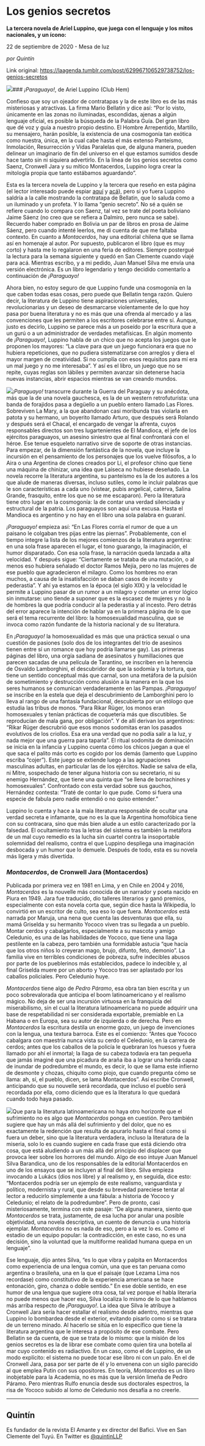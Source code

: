 # Los genios secretos

**La tercera novela de Ariel Luppino, que juega con el lenguaje y los mitos nacionales, y un ícono:**

22 de septiembre de 2020 - Mesa de luz

_por Quintín_

Link original: https://laagenda.tumblr.com/post/629967106529738752/los-genios-secretos

![](https://64.media.tumblr.com/b482cb5f2f90da9eecd5049e0d6cc68c/88570128eb545813-de/s400x600/055cb781754e9358456c088fca2d5fce235299ca.jpg)### *¡Paraguayo!*, de Ariel Luppino (Club Hem)

Confieso que soy un ojeador de contratapas y la de este libro es de las más misteriosas y atractivas. La firma Mario Bellatin y dice así: “Por lo visto, únicamente en las zonas no iluminadas, escondidas, ajenas a algún lenguaje oficial, es posible la búsqueda de la Palabra Guía. Del gran libro que dé voz y guía a nuestro propio destino. El Hombre Arrepentido, Martillo, su mensajero, harán posible, la existencia de una cosmogonía tan exótica como nuestra, única, en la cual cabe hasta el más extenso Panteísmo, Inmolación, Resurrección y Vidas Paralelas que, de alguna manera, pueden delinear un imaginario de fin del universo en el que estamos sumidos desde hace tanto sin ni siquiera advertirlo. En la línea de los genios secretos como Saenz, Cronwell Jara y su mítico Montacerdos, Luppino logra crear la mitología propia que tanto estábamos aguardando”.


Esta es la tercera novela de Luppino y la tercera que reseño en esta página (el lector interesado puede espiar [aquí](https://laagenda.buenosaires.gob.ar/post/177975840150/tortura-para-dos) y [acá](https://laagenda.buenosaires.gob.ar/post/185839744275/un-infierno-que-estalla-la-lengua)), pero si yo fuera Luppino saldría a la calle mostrando la contratapa de Bellatin, que lo saluda como a un iluminado y un profeta. Y lo llama “genio secreto”. No sé a quién se refiere cuando lo compara con Saenz, tal vez se trate del poeta boliviano Jaime Sáenz (no creo que se refiera a Dalmiro, pero nunca se sabe). Recuerdo haber comprado en Bolivia un par de libros en prosa de Jaime Sáenz, pero cuando intenté leerlos, me di cuenta de que me faltaba contexto. En cuanto a *Montacerdos*, hay una editorial chilena que se llama así en homenaje al autor. Por supuesto, publicaron el libro (que es muy corto) y hasta me lo regalaron en una feria de editores. Siempre postergué la lectura para la semana siguiente y quedó en San Clemente cuando viajé para acá. Mientras escribo, y a mi pedido, Juan Manuel Silva me envía una versión electrónica. Es un libro legendario y tengo decidido comentarlo a continuación de *¡Paraguayo!*

Ahora bien, no estoy seguro de que Luppino funde una cosmogonía en la que caben todas esas cosas, pero puede que Bellatin tenga razón. Quiero decir, la literatura de Luppino tiene aspiraciones universales, revolucionarias y un deseo de desmarcarse violentamente de lo que hoy pasa por buena literatura y no es más que una ofrenda al mercado y a las convenciones que les permiten a los escritores celebrarse entre sí. Aunque, justo es decirlo, Luppino se parece más a un poseído por la escritura que a un gurú o a un administrador de verdades metafísicas. En algún momento de *¡Paraguayo!*, Luppino habla de un chico que no acepta los juegos que le proponen los mayores: “La clave para que un juego funcionara era que no hubiera repeticiones, que no pudiera sistematizarse con arreglos y diera el mayor margen de creatividad. Si no cumplía con esos requisitos para mí era un mal juego y no me interesaba”. Y así es el libro, un juego que no se repite, cuyas reglas son lábiles y permiten avanzar sin detenerse hacia nuevas instancias, abrir espacios mientras se van creando mundos. 

![](https://64.media.tumblr.com/b482cb5f2f90da9eecd5049e0d6cc68c/88570128eb545813-de/s250x400/773152e237d990e0ebb0725d5061135a479352f1.jpg)*¡Paraguayo!* transcurre durante la Guerra del Paraguay y su anécdota, más que la de una novela gauchesca, es la de un western retrofuturista: una banda de forajidos pasa a degüello a un pueblo entero llamado Las Flores. Sobreviven La Mary, a la que abandonan casi moribunda tras violarla en patota y su hermano, un boyerito llamado Arturo, que después será Rolando y después será el Chacal, el encargado de vengar la afrenta, cuyos responsables directos son tres lugartenientes de El Mandioca, el jefe de los ejércitos paraguayos, un asesino siniestro que al final confrontará con el héroe. Ese tenue esqueleto narrativo sirve de soporte de otras instancias. Para empezar, de la dimensión fantástica de la novela, que incluye la incursión en el pensamiento de los personajes que los vuelve filósofos, a lo Aira o una Argentina de clones creados por Li, el profesor chino que tiene una máquina de chinizar, una idea que Laiseca no hubiese deseñado. La novela recorre la literatura argentina, su panteísmo es la de los autores a los que alude de maneras diversas, incluso sutiles, como le incluir palabras que le son características a cada uno (vistear, pubis angelical, caterva, Salina Grande, frasquito, entre los que no se me escaparon). Pero la literatura tiene otro lugar en la cosmogonía: la de contar una verdad silenciada y estructural de la patria. Los paraguayos son aquí una excusa. Hasta el Mandioca es argentino y no hay en el libro una sola palabra en guaraní. 

*¡Paraguayo!* empieza así: “En Las Flores corría el rumor de que a un paisano le colgaban tres pijas entre las piernas”. Probablemente, con el tiempo integre la lista de los mejores comienzos de la literatura argentina: en una sola frase aparecen el lugar, el tono guarango, la imaginación, el humor disparatado. Con esa sola frase, la narración queda lanzada a alta velocidad. Y después sigue: “Ciertamente se trataba de una mutación, o al menos eso hubiera señalado el doctor Ramos Mejía, pero no las mujeres de ese pueblo que agradecieron el milagro. Como los hombres no eran muchos, a causa de la insatisfacción se daban casos de incesto y pederastia”. Y ahí ya estamos en la época (el siglo XIX) y la velocidad le permite a Luppino pasar de un rumor a un milagro y cometer un error lógico sin inmutarse: uno tiende a suponer que es la escasez de mujeres y no la de hombres la que podría conducir al la pederastia y al incesto. Pero detrás del error aparece la intención de hablar ya en la primera página de lo que será el tema recurrente del libro: la homosexualidad masculina, que se invoca como razón fundante de la historia nacional y de su literatura. 


En *¡Paraguayo!* la homosexualidad es más que una práctica sexual o una cuestión de pasiones (solo dos de los integrantes del trío de asesinos tienen entre sí un romance que hoy podría llamarse gay). Las primeras páginas del libro, una orgía sadiana de asesinatos y humillaciones que parecen sacadas de una película de Tarantino, se inscriben en la herencia de Osvaldo Lamborghini, el descubridor de que la sodomía y la tortura, que tiene un sentido conceptual más que carnal, son una metáfora de la pulsión de sometimiento y destrucción como alusión a la manera en la que los seres humanos se comunican verdaderamente en las Pampas. *¡Paraguayo!* se inscribe en la estela que deja el descubrimiento de Lamborghini pero lo lleva al rango de una fantasía fundacional, descubierta por un etólogo que estudia las tribus de monos. “Para Rikar Rüger, los monos eran homosexuales y tenían prácticas de coquetería más que discutibles. Se reproducían de mala gana, por obligación”. Y de allí derivan los argentinos: “Rikar Rüger descrubrió que esos monos sodomitas eran los pasados evolutivos de los criollos. Esa era una verdad que no podía salir a la luz, y nada mejor que una guerra para taparla”. El ritual sodomita de dominación se inicia en la infancia y Luppino cuenta cómo los chicos juegan a que el que saca el palito más corto es cogido por los demás (lamento que Luppino escriba “cojer”). Este juego se extiende luego a las agrupaciones masculinas adultas, en particular las de los ejércitos. Nadie se salva de ella, ni Mitre, sospechado de tener alguna historia con su secretario, ni su enemigo Hernández, que tiene una quinta que “se llena de borrachines y homosexuales”. Confrontado con esta verdad sobre sus gauchos, Hernández contesta: “Traté de contar lo que pude. Como si fuera una especie de fabula pero nadie entendió o no quiso entender.” 


Luppino lo cuenta y hace a la mala literatura responsable de ocultar una verdad secreta e infamante, que no es la que la Argentina homofóbica tiene con su contracara, sino que más bien alude a un estilo caracterizado por la falsedad. El ocultamiento tras la letras del sistema es también la metáfora de un mal cuyo remedio es la lucha sin cuartel contra la insoportable solemnidad del realismo, contra el que Luppino despliega una imaginación desbocada y un humor que lo demuele. Después de todo, esta es su novela más ligera y más divertida. 


### *Montacerdos*, de Cronwell Jara (Montacerdos)

Publicada por primera vez en 1981 en Lima, y en Chile en 2004 y 2016, *Montacerdos* es la nouvelle más conocida de un narrador y poeta nacido en Piura en 1949. Jara fue traducido, dio talleres literarios y ganó premios, especialmente con esta novela corta que, según dice hasta la Wikipedia, lo convirtió en un escritor de culto, sea eso lo que fuera. *Montacerdos* está narrada por Maruja, una nena que cuenta las desventuras que ella, su mamá Griselda y su hermanito Yococo viven tras su llegada a un pueblo. Montar cerdos y cabalgarlos, especialmente a su mascota y amigo Celedunio, es una de las habilidades de Yococo, que tiene una llaga pestilente en la cabeza, pero también una formidable astucia “que hacía que los otros niños lo creyeran mago, brujo, difunto, feto, demonio”. La familia vive en terribles condiciones de pobreza, sufre indecibles abusos por parte de los pueblerinos más establecidos, padece lo indecible y, al final Griselda muere por un aborto y Yococo tras ser aplastado por los caballos policiales. Pero Celedunio huye.

*Montacerdos* tiene algo de *Pedro Páramo*, esa obra tan bien escrita y un poco sobrevalorada que anticipa el boom latinoamericano y el realismo mágico. No deja de ser una incursión virtuosa en la franquicia del miserabilismo, sin el cual la literatura latinoamericana no puede adquirir una base de respetabilidad ni ser considerada exportable, premiable en La Habana o en Europa, sea su autor de izquierda o de derecha. Pero en *Montacerdos* la escritura destila un enorme gozo, un juego de invenciones con la lengua, una textura barroca. Este es el comienzo: “Antes que Yococo cabalgara con maestría nunca vista su cerdo el Celedunio, en la carrera de cerdos; antes que los caballos de la policía le quebraran los huesos y fuera llamado por ahí el inmortal; la llaga de su cabeza todavía era tan pequeña que jamás imaginé que una picadura de araña iba a lograr una herida capaz de inundar de podredumbre el mundo, es decir, lo que se llama este infierno de desmonte y chozas, chiquito como piojo, que cuando pregunta cómo se llama: ah, sí, el pueblo, dicen, se lama Montacerdos”. Así escribe Cronwell, anticipando que su nouvelle será recordada, que incluso el pueblo será recordada por ella, como diciendo que es la literatura lo que quedará cuando todo haya pasado. 


![](https://64.media.tumblr.com/54050680f51689a23764322e1b408327/88570128eb545813-23/s250x400/28ea8f643d0825bb20e878dba25bc160d258f4b6.jpg)Que para la literatura latinoamericana no haya otro horizonte que el sufrimiento no es algo que *Montacerdos* ponga en cuestión. Pero también sugiere que hay un más allá del sufrimiento y del dolor, que no es exactamente la redención que resulta de apurarlo hasta el final como si fuera un deber, sino que la literatura verdadera, incluso la literatura de la miseria, solo lo es cuando sugiere en cada frase que está diciendo otra cosa, que está aludiendo a un más allá del principio del displacer que provoca leer sobre los horrores del mundo. Algo de eso intuye Juan Manuel Silva Barandica, uno de los responsables de la editorial Montacerdos en uno de los ensayos que se incluyen al final del libro. Silva empieza invocando a Lukács (dios nos libre) y al realismo y, en seguida, dice esto: “Montacerdos podría ser un ejemplo de este realismo, vanguardista y político, modernista y rural, que desde su brevedad pareciese tentar al lector a reducirlo simplemente a una fábula: a historia de Yococo y Celedunio; el relato de la podredumbre”. Pero de pronto, casi misteriosamente, termina con este pasaje: “De alguna manera, siento que *Montacerdos* se trata, justamente, de esa lucha por anular una posible objetividad, una novela descriptiva, un cuento de denuncia o una historia ejemplar. *Montacerdos* no es nada de eso, pero a la vez lo es. Como el estadio de un equipo popular: la contradicción, en este caso, no es una decisión, sino la voluntad que la multiforme realidad humana quepa en un lenguaje”.


Ese lenguaje, dijo antes Silva, “es lo que vibra y palpita en Montacerdos como experiencia de una lengua común, una que es tan peruana como argentina o brasileña, una en la que el paisaje (que Lezama Lima nos recordase) como constitutivo de la experiencia americana se hace entonación, giro, chanza o doble sentido.” En ese doble sentido, en ese humor de una lengua que sugiere otra cosa, tal vez porque el habla literaria no puede menos que hacer eso, Silva localiza lo mismo de lo que hablamos más arriba respecto de *¡Paraguayo!*. La idea que Silva le atribuye a Cronwell Jara sería hacer estallar el realismo desde adentro, mientras que Luppino lo bombardea desde el exterior, evitando pisarlo como si se tratara de un terreno minado. Al hacerlo se sitúa en lo específico que tiene la literatura argentina que le interesa a propósito de ese combate. Pero Bellatin se da cuenta, de que se trata de lo mismo: que la misión de los genios secretos es la de librar ese combate como quien tira una botella al mar cuyo contenido es radiactivo. En un caso, como el de Luppino, de un modo explícito: el sistema no puede tocar ese libro ni con un palo. En el de Cronwell Jara, pasa por ser parte de él y lo envenena con un sigilo parecido al que emplea Putin con sus opositores. En teoría, *Montacerdos* es un libro inobjetable para la Academia, no es más que la versión limeña de Pedro Páramo. Pero mientras Rulfo enuncia desde sus doctorales espectros, la risa de Yococo subido al lomo de Celedunio nos desafía a no creerle. 




---

Quintín
-------

 Es fundador de la revista El Amante y ex director del Bafici. Vive en San Clemente del Tuyú. En Twitter es [@quintinLLP](https://twitter.com/quintinLLP) 

